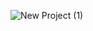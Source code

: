 ![New Project (1)](https://user-images.githubusercontent.com/107117774/232305713-f0ba090a-8984-4358-808b-2614c8a12bbb.png)
